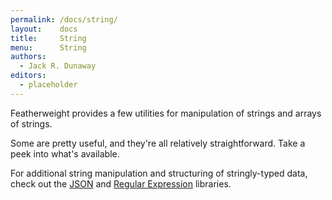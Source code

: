 ```yaml
---
permalink: /docs/string/
layout:    docs
title:     String
menu:      String
authors:
  - Jack R. Dunaway
editors:
  - placeholder
---
```


Featherweight provides a few utilities for manipulation of strings and arrays
of strings.

Some are pretty useful, and they're all relatively straightforward. Take a peek
into what's available.

For additional string manipulation and structuring of stringly-typed data, check
out the [JSON](../json/) and [Regular Expression](../regex/) libraries.

